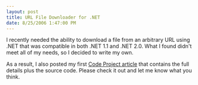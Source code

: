 ```yaml
---
layout: post
title: URL File Downloader for .NET
date: 8/25/2006 1:47:00 PM
---
```


I recently needed the ability to download a file from an arbitrary URL using .NET that was compatible in both .NET 1.1 and .NET 2.0. What I found didn't meet all of my needs, so I decided to write my own.

As a result, I also posted my first [Code Project article](http://www.codeproject.com/useritems/filedownloader.asp) that contains the full details plus the source code. Please check it out and let me know what you think.
